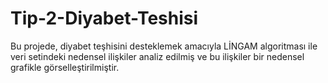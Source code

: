 # Tip-2-Diyabet-Teshisi
 Bu projede, diyabet teşhisini desteklemek amacıyla LİNGAM algoritması ile veri setindeki nedensel ilişkiler analiz edilmiş ve bu ilişkiler bir nedensel grafikle görselleştirilmiştir.
